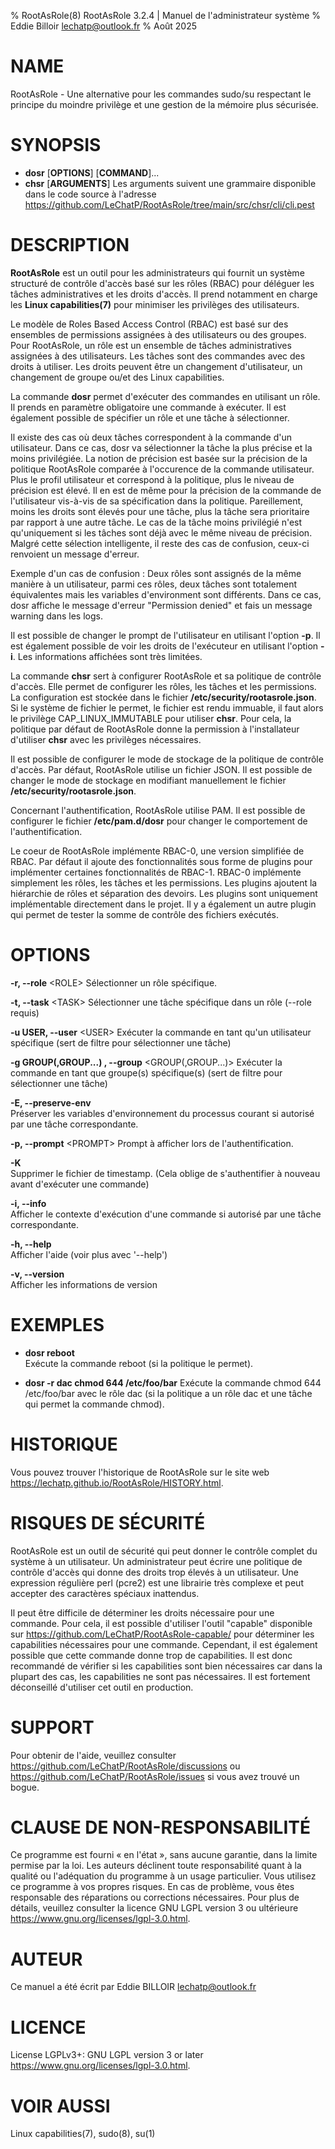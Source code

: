 % RootAsRole(8) RootAsRole 3.2.4 | Manuel de l'administrateur système
% Eddie Billoir <lechatp@outlook.fr>
% Août 2025

# NAME
RootAsRole - Une alternative pour les commandes sudo/su respectant le principe du moindre privilège et une gestion de la mémoire plus sécurisée.

# SYNOPSIS
- **dosr** [__OPTIONS__] [__COMMAND__]...
- **chsr** [__ARGUMENTS__]
    Les arguments suivent une grammaire disponible dans le code source à l'adresse <https://github.com/LeChatP/RootAsRole/tree/main/src/chsr/cli/cli.pest>

# DESCRIPTION
**RootAsRole** est un outil pour les administrateurs qui fournit un système structuré de contrôle d'accès basé sur les rôles (RBAC) pour déléguer les tâches administratives et les droits d'accès. Il prend notamment en charge les __Linux capabilities(7)__ pour minimiser les privilèges des utilisateurs.

Le modèle de Roles Based Access Control (RBAC) est basé sur des ensembles de permissions assignées à des utilisateurs ou des groupes. Pour RootAsRole, un rôle est un ensemble de tâches administratives assignées à des utilisateurs. Les tâches sont des commandes avec des droits à utiliser. Les droits peuvent être un changement d'utilisateur, un changement de groupe ou/et des Linux capabilities.

La commande **dosr** permet d'exécuter des commandes en utilisant un rôle. Il prends en paramètre obligatoire une commande à exécuter. Il est également possible de spécifier un rôle et une tâche à sélectionner.

Il existe des cas où deux tâches correspondent à la commande d'un utilisateur. Dans ce cas, dosr va sélectionner la tâche la plus précise et la moins privilégiée. La notion de précision est basée sur la précision de la politique RootAsRole comparée à l'occurence de la commande utilisateur. Plus le profil utilisateur et correspond à la politique, plus le niveau de précision est élevé. Il en est de même pour la précision de la commande de l'utilisateur vis-à-vis de sa spécification dans la politique. Pareillement, moins les droits sont élevés pour une tâche, plus la tâche sera prioritaire par rapport à une autre tâche. Le cas de la tâche moins privilégié n'est qu'uniquement si les tâches sont déjà avec le même niveau de précision. Malgré cette sélection intelligente, il reste des cas de confusion, ceux-ci renvoient un message d'erreur.

Exemple d'un cas de confusion : Deux rôles sont assignés de la même manière à un utilisateur, parmi ces rôles, deux tâches sont totalement équivalentes mais les variables d'environment sont différents. Dans ce cas, dosr affiche le message d'erreur "Permission denied" et fais un message warning dans les logs.

Il est possible de changer le prompt de l'utilisateur en utilisant l'option **-p**. Il est également possible de voir les droits de l'exécuteur en utilisant l'option **-i**. Les informations affichées sont très limitées.

La commande **chsr** sert à configurer RootAsRole et sa politique de contrôle d'accès. Elle permet de configurer les rôles, les tâches et les permissions. La configuration est stockée dans le fichier **/etc/security/rootasrole.json**. Si le système de fichier le permet, le fichier est rendu immuable, il faut alors le privilège CAP_LINUX_IMMUTABLE pour utiliser **chsr**. Pour cela, la politique par défaut de RootAsRole donne la permission à l'installateur d'utiliser **chsr** avec les privilèges nécessaires.

Il est possible de configurer le mode de stockage de la politique de contrôle d'accès. Par défaut, RootAsRole utilise un fichier JSON. Il est possible de changer le mode de stockage en modifiant manuellement le fichier **/etc/security/rootasrole.json**.

Concernant l'authentification, RootAsRole utilise PAM. Il est possible de configurer le fichier **/etc/pam.d/dosr** pour changer le comportement de l'authentification.

Le coeur de RootAsRole implémente RBAC-0, une version simplifiée de RBAC. Par défaut il ajoute des fonctionnalités sous forme de plugins pour implémenter certaines fonctionnalités de RBAC-1. RBAC-0 implémente simplement les rôles, les tâches et les permissions. Les plugins ajoutent la hiérarchie de rôles et séparation des devoirs. Les plugins sont uniquement implémentable directement dans le projet. Il y a également un autre plugin qui permet de tester la somme de contrôle des fichiers exécutés.

# OPTIONS

**\-r, --role** &lt;ROLE&gt;
  Sélectionner un rôle spécifique.

**\-t, --task** &lt;TASK&gt;
  Sélectionner une tâche spécifique dans un rôle (--role requis)

**\-u USER, --user** &lt;USER&gt;
  Exécuter la commande en tant qu'un utilisateur spécifique (sert de filtre pour sélectionner une tâche)

**\-g GROUP(,GROUP...) , --group** &lt;GROUP(,GROUP...)&gt;
  Exécuter la commande en tant que groupe(s) spécifique(s) (sert de filtre pour sélectionner une tâche)

**\-E, --preserve-env**  
  Préserver les variables d'environnement du processus courant si autorisé par une tâche correspondante.

**\-p, --prompt** &lt;PROMPT&gt; 
  Prompt à afficher lors de l'authentification.

**\-K**  
  Supprimer le fichier de timestamp. (Cela oblige de s'authentifier à nouveau avant d'exécuter une commande)

**\-i, --info**  
  Afficher le contexte d'exécution d'une commande si autorisé par une tâche correspondante.

**\-h, --help**  
  Afficher l'aide (voir plus avec '--help')

**\-v, --version**  
  Afficher les informations de version

# EXEMPLES

- **dosr reboot**  
  Exécute la commande reboot (si la politique le permet).

- **dosr -r dac chmod 644 /etc/foo/bar**
  Exécute la commande chmod 644 /etc/foo/bar avec le rôle dac (si la politique a un rôle dac et une tâche qui permet la commande chmod).

# HISTORIQUE

Vous pouvez trouver l'historique de RootAsRole sur le site web <https://lechatp.github.io/RootAsRole/HISTORY.html>.

# RISQUES DE SÉCURITÉ

RootAsRole est un outil de sécurité qui peut donner le contrôle complet du système à un utilisateur. Un administrateur peut écrire une politique de contrôle d'accès qui donne des droits trop élevés à un utilisateur. Une expression régulière perl (pcre2) est une librairie très complexe et peut accepter des caractères spéciaux inattendus.

Il peut être difficile de déterminer les droits nécessaire pour une commande. Pour cela, il est possible d'utiliser l'outil "capable" disponible sur <https://github.com/LeChatP/RootAsRole-capable/> pour déterminer les capabilities nécessaires pour une commande. Cependant, il est également possible que cette commande donne trop de capabilities. Il est donc recommandé de vérifier si les capabilities sont bien nécessaires car dans la plupart des cas, les capabilities ne sont pas nécessaires. Il est fortement déconseillé d'utiliser cet outil en production.

# SUPPORT

Pour obtenir de l'aide, veuillez consulter <https://github.com/LeChatP/RootAsRole/discussions> ou <https://github.com/LeChatP/RootAsRole/issues> si vous avez trouvé un bogue.

# CLAUSE DE NON-RESPONSABILITÉ

Ce programme est fourni « en l'état », sans aucune garantie, dans la limite permise par la loi. Les auteurs déclinent toute responsabilité quant à la qualité ou l'adéquation du programme à un usage particulier. Vous utilisez ce programme à vos propres risques. En cas de problème, vous êtes responsable des réparations ou corrections nécessaires. Pour plus de détails, veuillez consulter la licence GNU LGPL version 3 ou ultérieure <https://www.gnu.org/licenses/lgpl-3.0.html>.

# AUTEUR
Ce manuel a été écrit par Eddie BILLOIR <lechatp@outlook.fr>

# LICENCE
License LGPLv3+: GNU LGPL version 3 or later <https://www.gnu.org/licenses/lgpl-3.0.html>.

# VOIR AUSSI
Linux capabilities(7), sudo(8), su(1)
